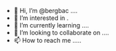 - 👋 Hi, I’m @bergbac ....
- 👀 I’m interested in .
- 🌱 I’m currently learning ....
- 💞️ I’m looking to collaborate on ....
- 📫 How to reach me .....

<!---
bergbac/bergbac is a ✨ special ✨ repository because its `README.md` (this file) appears on your GitHub profile.
You can click the Preview link to take a look at your changes.
--->
